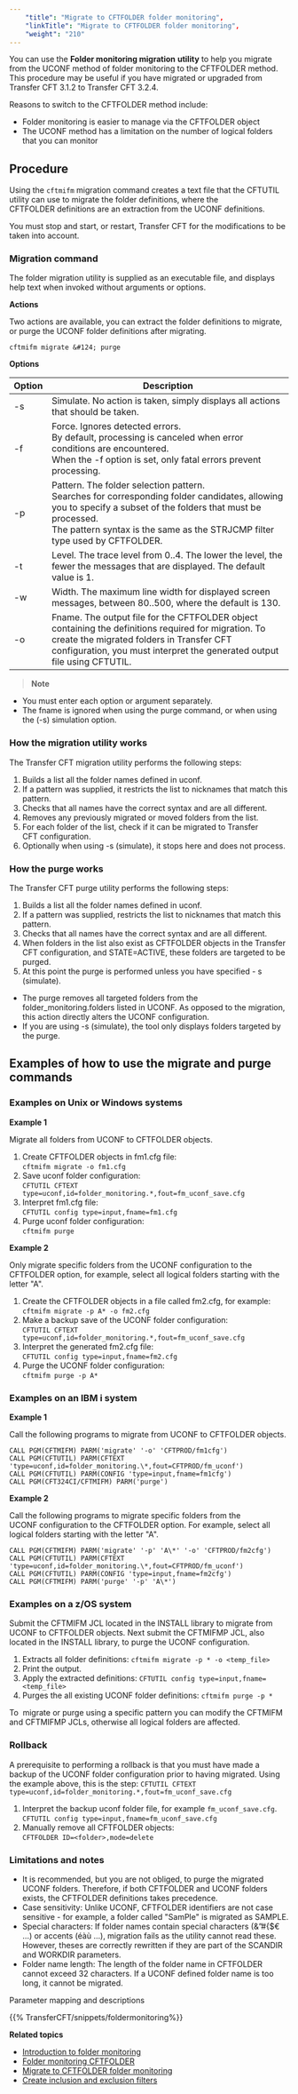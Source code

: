 ```yaml
---
    "title": "Migrate to CFTFOLDER folder monitoring",
    "linkTitle": "Migrate to CFTFOLDER folder monitoring",
    "weight": "210"
---
```

You can use the ****Folder monitoring migration**** **utility** to help you migrate from the UCONF method of folder monitoring to the CFTFOLDER method. This procedure may be useful if you have migrated or upgraded from Transfer CFT 3.1.2 to Transfer CFT 3.2.4.

Reasons to switch to the CFTFOLDER method include:

- Folder monitoring is easier to manage via the CFTFOLDER object
- The UCONF method has a limitation on the number of logical folders that you can monitor

Procedure
---------

Using the `cftmifm` migration command creates a text file that the CFTUTIL utility can use to migrate the folder definitions, where the CFTFOLDER definitions are an extraction from the UCONF definitions.

You must stop and start, or restart, Transfer CFT for the modifications to be taken into account.

### Migration command

The folder migration utility is supplied as an executable file, and displays help text when invoked without arguments or options.

****Actions****

Two actions are available, you can extract the folder definitions to migrate, or purge the UCONF folder definitions after migrating.

`cftmifm migrate &#124; purge `

****Options****


| Option  | Description  |
| --- | --- |
| -s  | Simulate. No action is taken, simply displays all actions that should be taken.  |
| -f  | Force. Ignores detected errors.<br/> By default, processing is canceled when error conditions are encountered.<br/> When the -f option is set, only fatal errors prevent processing. |
| -p  | Pattern. The folder selection pattern.<br/> Searches for corresponding folder candidates, allowing you to specify a subset of the folders that must be processed.<br/> The pattern syntax is the same as the STRJCMP filter type used by CFTFOLDER. |
| -t  | Level. The trace level from 0..4. The lower the level, the fewer the messages that are displayed. The default value is 1.  |
| -w  | Width. The maximum line width for displayed screen messages, between 80..500, where the default is 130.  |
| -o  | Fname. The output file for the CFTFOLDER object containing the definitions required for migration. To create the migrated folders in Transfer CFT configuration, you must interpret the generated output file using CFTUTIL.  |


> **Note**

- You must enter each option or argument separately.
- The fname is ignored when using the purge command, or when using the (-s) simulation option.

### How the migration utility works

The Transfer CFT migration utility performs the following steps:

1. Builds a list all the folder names defined in uconf.
1. If a pattern was supplied, it restricts the list to nicknames that match this pattern.
1. Checks that all names have the correct syntax and are all different.
1. Removes any previously migrated or moved folders from the list.
1. For each folder of the list, check if it can be migrated to Transfer CFT configuration.
1. Optionally when using -s (simulate), it stops here and does not process.

### How the purge works

The Transfer CFT purge utility performs the following steps:

1. Builds a list all the folder names defined in uconf.
1. If a pattern was supplied, restricts the list to nicknames that match this pattern.
1. Checks that all names have the correct syntax and are all different.
1. When folders in the list also exist as CFTFOLDER objects in the Transfer CFT configuration, and STATE=ACTIVE, these folders are targeted to be purged.
1. At this point the purge is performed unless you have specified - s (simulate).

- The purge removes all targeted folders from the folder_monitoring.folders listed in UCONF. As opposed to the migration, this action directly alters the UCONF configuration.
- If you are using -s (simulate), the tool only displays folders targeted by the purge.

Examples of how to use the migrate and purge commands
-----------------------------------------------------

### Examples on Unix or Windows systems

****Example 1****

Migrate all folders from UCONF to CFTFOLDER objects.

1. Create CFTFOLDER objects in fm1.cfg file:  
    `cftmifm migrate -o fm1.cfg`
1. Save uconf folder configuration:  
    `CFTUTIL CFTEXT type=uconf,id=folder_monitoring.*,fout=fm_uconf_save.cfg`
1. Interpret fm1.cfg file:  
    `CFTUTIL config type=input,fname=fm1.cfg`
1. Purge uconf folder configuration:  
    `cftmifm purge`

****Example 2****

Only migrate specific folders from the UCONF configuration to the CFTFOLDER option, for example, select all logical folders starting with the letter "A".

1. Create the CFTFOLDER objects in a file called fm2.cfg, for example:  
    `cftmifm migrate -p A* -o fm2.cfg`
1. Make a backup save of the UCONF folder configuration:  
    `CFTUTIL CFTEXT type=uconf,id=folder_monitoring.*,fout=fm_uconf_save.cfg`
1. Interpret the generated fm2.cfg file:  
    `CFTUTIL config type=input,fname=fm2.cfg`
1. Purge the UCONF folder configuration:  
    `cftmifm purge -p A*`

### Examples on an IBM i system

****Example 1****

Call the following programs to migrate from UCONF to CFTFOLDER objects.

```
CALL PGM(CFTMIFM) PARM('migrate' '-o' 'CFTPROD/fm1cfg')
CALL PGM(CFTUTIL) PARM(CFTEXT 'type=uconf,id=folder_monitoring.\*,fout=CFTPROD/fm_uconf')
CALL PGM(CFTUTIL) PARM(CONFIG 'type=input,fname=fm1cfg')
CALL PGM(CFT324CI/CFTMIFM) PARM('purge')
```

****Example 2****

Call the following programs to migrate specific folders from the UCONF configuration to the CFTFOLDER option. For example, select all logical folders starting with the letter "A".

```
CALL PGM(CFTMIFM) PARM('migrate' '-p' 'A\*' '-o' 'CFTPROD/fm2cfg')
CALL PGM(CFTUTIL) PARM(CFTEXT 'type=uconf,id=folder_monitoring.\*,fout=CFTPROD/fm_uconf')
CALL PGM(CFTUTIL) PARM(CONFIG 'type=input,fname=fm2cfg')
CALL PGM(CFTMIFM) PARM('purge' '-p' 'A\*')
```

### Examples on a z/OS system

Submit the CFTMIFM JCL located in the INSTALL library to migrate from UCONF to CFTFOLDER objects. Next submit the CFTMIFMP JCL, also located in the INSTALL library, to purge the UCONF configuration.

1. Extracts all folder definitions: `cftmifm migrate -p * -o <temp_file>`
1. Print the output.
1. Apply the extracted definitions: `CFTUTIL config type=input,fname=<temp_file>`
1. Purges the all existing UCONF folder definitions: `cftmifm purge -p *`

To  migrate or purge using a specific pattern you can modify the CFTMIFM and CFTMIFMP JCLs, otherwise all logical folders are affected.

### Rollback

A prerequisite to performing a rollback is that you must have made a backup of the UCONF folder configuration prior to having migrated. Using the example above, this is the step: `CFTUTIL CFTEXT type=uconf,id=folder_monitoring.*,fout=fm_uconf_save.cfg`

1. Interpret the backup uconf folder file, for example `fm_uconf_save.cfg`.  
    `CFTUTIL config type=input,fname=fm_uconf_save.cfg`
1. Manually remove all CFTFOLDER objects:  
    `CFTFOLDER ID=<folder>,mode=delete`

### Limitations and notes

- It is recommended, but you are not obliged, to purge the migrated UCONF folders. Therefore, if both CFTFOLDER and UCONF folders exists, the CFTFOLDER definitions takes precedence.
- Case sensitivity: Unlike UCONF, CFTFOLDER identifiers are not case sensitive - for example, a folder called "SamPle" is migrated as SAMPLE.
- Special characters: If folder names contain special characters (&”\#{$€ …) or accents (éàù …), migration fails as the utility cannot read these. However, theses are correctly rewritten if they are part of the SCANDIR and WORKDIR parameters.
- Folder name length: The length of the folder name in CFTFOLDER cannot exceed 32 characters. If a UCONF defined folder name is too long, it cannot be migrated.

Parameter mapping and descriptions

{{% TransferCFT/snippets/foldermonitoring%}}

****Related topics****

- [Introduction to folder monitoring](../)
- [Folder monitoring CFTFOLDER](../../../c_intro_userinterfaces/web_copilot_ui/flow_def_intro/cftfolder)
- [Migrate to CFTFOLDER folder monitoring](#)
- [Create inclusion and exclusion filters](../folder_customize)
